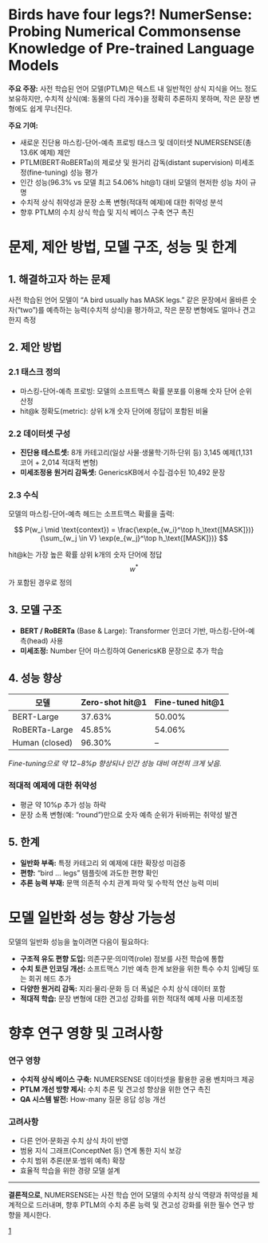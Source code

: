# Birds have four legs?! NumerSense: Probing Numerical Commonsense Knowledge of Pre-trained Language Models

**주요 주장:** 사전 학습된 언어 모델(PTLM)은 텍스트 내 일반적인 상식 지식을 어느 정도 보유하지만, 수치적 상식(예: 동물의 다리 개수)을 정확히 추론하지 못하며, 작은 문장 변형에도 쉽게 무너진다.  

**주요 기여:**  
- 새로운 진단용 마스킹-단어-예측 프로빙 태스크 및 데이터셋 NUMERSENSE(총 13.6K 예제) 제안  
- PTLM(BERT·RoBERTa)의 제로샷 및 원거리 감독(distant supervision) 미세조정(fine-tuning) 성능 평가  
- 인간 성능(96.3% vs 모델 최고 54.06% hit@1) 대비 모델의 현저한 성능 차이 규명  
- 수치적 상식 취약성과 문장 소폭 변형(적대적 예제)에 대한 취약성 분석  
- 향후 PTLM의 수치 상식 학습 및 지식 베이스 구축 연구 촉진  

# 문제, 제안 방법, 모델 구조, 성능 및 한계

## 1. 해결하고자 하는 문제  
사전 학습된 언어 모델이 “A bird usually has MASK legs.” 같은 문장에서 올바른 숫자(“two”)를 예측하는 능력(수치적 상식)을 평가하고, 작은 문장 변형에도 얼마나 견고한지 측정  

## 2. 제안 방법  
### 2.1 태스크 정의  
- 마스킹-단어-예측 프로빙: 모델의 소프트맥스 확률 분포를 이용해 숫자 단어 순위 산정  
- hit@k 정확도(metric): 상위 k개 숫자 단어에 정답이 포함된 비율  

### 2.2 데이터셋 구성  
- **진단용 테스트셋:** 8개 카테고리(일상 사물·생물학·기하·단위 등) 3,145 예제(1,131 코어 + 2,014 적대적 변형)  
- **미세조정용 원거리 감독셋:** GenericsKB에서 수집·검수된 10,492 문장  

### 2.3 수식  
모델의 마스킹-단어-예측 헤드는 소프트맥스 확률을 출력:  

$$
P(w_i \mid \text{context}) = \frac{\exp(e_{w_i}^\top h_\text{[MASK]})}{\sum_{w_j \in V} \exp(e_{w_j}^\top h_\text{[MASK]})}
$$

hit@k는 가장 높은 확률 상위 k개의 숫자 단어에 정답 $$w^*$$가 포함된 경우로 정의  

## 3. 모델 구조  
- **BERT / RoBERTa** (Base & Large): Transformer 인코더 기반, 마스킹-단어-예측(head) 사용  
- **미세조정:** Number 단어 마스킹하여 GenericsKB 문장으로 추가 학습  

## 4. 성능 향상  
| 모델              | Zero-shot hit@1 | Fine-tuned hit@1 |
|-------------------|-----------------|------------------|
| BERT-Large        | 37.63%          | 50.00%           |
| RoBERTa-Large     | 45.85%          | 54.06%           |
| Human (closed)    | 96.30%          | –                |

*Fine-tuning으로 약 12−8%p 향상되나 인간 성능 대비 여전히 크게 낮음.*  

### 적대적 예제에 대한 취약성  
- 평균 약 10%p 추가 성능 하락  
- 문장 소폭 변형(예: “round”)만으로 숫자 예측 순위가 뒤바뀌는 취약성 발견  

## 5. 한계  
- **일반화 부족:** 특정 카테고리 외 예제에 대한 확장성 미검증  
- **편향:** “bird … legs” 템플릿에 과도한 편향 확인  
- **추론 능력 부재:** 문맥 의존적 수치 관계 파악 및 수학적 연산 능력 미비  

# 모델 일반화 성능 향상 가능성

모델의 일반화 성능을 높이려면 다음이 필요하다:  
- **구조적 유도 편향 도입:** 의존구문·의미역(role) 정보를 사전 학습에 통합  
- **수치 토큰 인코딩 개선:** 소프트맥스 기반 예측 한계 보완을 위한 특수 수치 임베딩 또는 회귀 헤드 추가  
- **다양한 원거리 감독:** 지리·물리·문화 등 더 폭넓은 수치 상식 데이터 포함  
- **적대적 학습:** 문장 변형에 대한 견고성 강화를 위한 적대적 예제 사용 미세조정  

# 향후 연구 영향 및 고려사항

### 연구 영향  
- **수치적 상식 베이스 구축:** NUMERSENSE 데이터셋을 활용한 공용 벤치마크 제공  
- **PTLM 개선 방향 제시:** 수치 추론 및 견고성 향상을 위한 연구 촉진  
- **QA 시스템 발전:** How-many 질문 응답 성능 개선  

### 고려사항  
- 다른 언어·문화권 수치 상식 차이 반영  
- 범용 지식 그래프(ConceptNet 등) 연계 통한 지식 보강  
- 수치 범위 추론(분포·범위 예측) 확장  
- 효율적 학습을 위한 경량 모델 설계  

***

**결론적으로**, NUMERSENSE는 사전 학습 언어 모델의 수치적 상식 역량과 취약성을 체계적으로 드러내며, 향후 PTLM의 수치 추론 능력 및 견고성 강화를 위한 필수 연구 방향을 제시한다.

[1](https://ppl-ai-file-upload.s3.amazonaws.com/web/direct-files/attachments/65988149/73bbf2dd-f208-4760-a8f2-0ed856126909/2005.00683v2.pdf)
